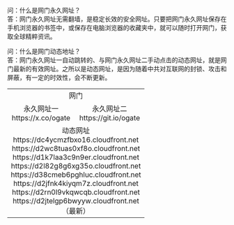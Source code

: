 ﻿<table>
  <tr><td colspan=2 align=center>网门</td></tr>
  <tr>
    <td align=center>永久网址一<br/>https://x.co/ogate</td>
    <td align=center>永久网址二<br/>https://git.io/ogate</td>
  </tr>
  <tr><td colspan=2 align=center>动态网址
<br>https://dc4ycmzfbxo16.cloudfront.net
<br>https://d2wc8tuas0xf8o.cloudfront.net
<br>https://d1k7laa3c9n9er.cloudfront.net
<br>https://d2l82g8g6xg35o.cloudfront.net
<br>https://d38cmeb6pghluc.cloudfront.net
<br>https://d2jfnk4kiyqm7z.cloudfront.net
<br>https://d2rn0l9vkqwcqb.cloudfront.net
<br>https://d2jtelgp6bwyyw.cloudfront.net
    <br/>（最新）</td>
  </tr>
  <tr>
        <p>
        问：什么是网门永久网址？<br/>
        答：网门永久网址无需翻墙，是稳定长效的安全网址。只要把网门永久网址保存在手机浏览器的书签中，或保存在电脑浏览器的收藏夹中，就可以随时打开网门，获取全球精粹资讯。
        </p>
        <p>
        问：什么是网门动态地址？<br/>
        答：网门永久网址一自动跳转的、与网门永久网址二手动点击的动态网址，就是网门最新的有效网址。之所以是动态网址，是因为随着中共对互联网的封锁、攻击和屏蔽，有一定的时效性，会不断更新。
        </p>
  </tr>
</table>
